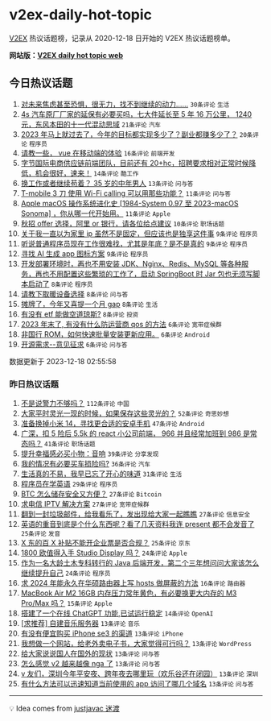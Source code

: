 # v2ex-daily-hot-topic

[V2EX](https://www.v2ex.com/) 热议话题榜，记录从 2020-12-18 日开始的 V2EX 热议话题榜单。

**网站版：[V2EX daily hot topic web](https://boojack.github.io/v2ex-daily-hot-topic-web/)**

## 今日热议话题

<!-- TODAY BEGIN -->

1. [对未来焦虑甚至恐惧，很无力，找不到继续的动力……](https://www.v2ex.com/t/1001210) `30条评论` `生活`
1. [4s 汽车原厂厂家的延保有必要买吗，七大件延长至 5 年 16 万公里， 1240 元，东风本田的十一代混动思域](https://www.v2ex.com/t/1001211) `21条评论` `汽车`
1. [2023 年马上就过去了，今年的目标都实现多少了？副业都赚多少了？](https://www.v2ex.com/t/1001199) `20条评论` `程序员`
1. [请教一些， vue 在移动端的体验](https://www.v2ex.com/t/1001203) `16条评论` `前端开发`
1. [字节国际电商供应链前端团队，目前还有 20+hc，招聘要求相对正常时候降低，机会很好，速来！](https://www.v2ex.com/t/1001218) `14条评论` `酷工作`
1. [换工作或者继续苟着？ 35 岁的中年男人](https://www.v2ex.com/t/1001230) `13条评论` `问与答`
1. [T-mobile 3 刀 使用 Wi-Fi calling 可以用那些功能？](https://www.v2ex.com/t/1001224) `11条评论` `问与答`
1. [Apple macOS 操作系统进化史 [1984-System 0.97 至 2023-macOS Sonoma] ，你从哪一代开始用。](https://www.v2ex.com/t/1001204) `11条评论` `Apple`
1. [秋招 offer 选择，阿里 or 银行，请各位给点建议](https://www.v2ex.com/t/1001198) `10条评论` `职场话题`
1. [关于我一直以为家里 ip 虽然不是固定，但应该也是独享这件事](https://www.v2ex.com/t/1001220) `9条评论` `程序员`
1. [听说普通程序员现在工作很难找，尤其是年底？是不是真的](https://www.v2ex.com/t/1001209) `9条评论` `程序员`
1. [寻找 AI 生成 app 图标方案](https://www.v2ex.com/t/1001200) `9条评论` `程序员`
1. [开发部署环境时，再也不用安装 JDK、Nginx、Redis、MySQL 等各种服务，再也不用配置这些繁琐的工作了，启动 SpringBoot 时 Jar 包也无须写脚本启动了](https://www.v2ex.com/t/1001234) `8条评论` `程序员`
1. [请教下取暖设备选择](https://www.v2ex.com/t/1001227) `8条评论` `问与答`
1. [摊牌了，今年又喜提一个月 gap](https://www.v2ex.com/t/1001215) `8条评论` `生活`
1. [有没有 etf 能做空道琼斯?](https://www.v2ex.com/t/1001207) `8条评论` `投资`
1. [2023 年末了, 有没有什么防运营商 qos 的方法](https://www.v2ex.com/t/1001212) `6条评论` `宽带症候群`
1. [非国行 ROM，如何快速批量安装更新应用。](https://www.v2ex.com/t/1001206) `6条评论` `Android`
1. [开源需求--意见征求](https://www.v2ex.com/t/1001196) `6条评论` `问与答`

数据更新于 2023-12-18 02:55:58

<!-- TODAY END -->

### 昨日热议话题

<!-- YESTERDAY BEGIN -->

1. [不是说警力不够吗？](https://www.v2ex.com/t/1001082) `112条评论` `中国`
1. [大家平时灵光一现的时候，如果保存这些灵光的？](https://www.v2ex.com/t/1001050) `52条评论` `奇思妙想`
1. [准备换掉小米 14，寻找更合适的安卓手机](https://www.v2ex.com/t/1001084) `47条评论` `Android`
1. [广深，扣 5 险后 5.5k 的 react 小公司前端， 966 并且经常加班到 986 是常态吗？](https://www.v2ex.com/t/1001066) `41条评论` `职场话题`
1. [提升幸福感必买小物：音响](https://www.v2ex.com/t/1001025) `39条评论` `分享发现`
1. [我的情况有必要买车损险吗?](https://www.v2ex.com/t/1001035) `36条评论` `汽车`
1. [生活真的不易，我早已忘了开心的味道](https://www.v2ex.com/t/1001128) `31条评论` `生活`
1. [程序员在学英语](https://www.v2ex.com/t/1001042) `29条评论` `程序员`
1. [BTC 怎么储存安全又方便？](https://www.v2ex.com/t/1001074) `27条评论` `Bitcoin`
1. [求电信 IPTV 解决方案](https://www.v2ex.com/t/1001145) `27条评论` `宽带症候群`
1. [翻到一封垃圾邮件，给我看乐了，发出现给大家一起瞧瞧](https://www.v2ex.com/t/1001065) `27条评论` `信息安全`
1. [英语的重音到底是个什么东西呢？看了几天资料我连 present 都不会发音了](https://www.v2ex.com/t/1001098) `25条评论` `发音`
1. [X 东的百 X 补贴不能开企业票是否合规？](https://www.v2ex.com/t/1001122) `25条评论` `京东`
1. [1800 欧值得入手 Studio Display 吗？](https://www.v2ex.com/t/1001030) `24条评论` `Apple`
1. [作为一名大龄土木专科转行的 Java 后端开发，第二个三年想问问大家该怎么继续提升自己](https://www.v2ex.com/t/1001099) `24条评论` `程序员`
1. [求 2024 年能永久在华硕路由器上写 hosts 做屏蔽的方法](https://www.v2ex.com/t/1001032) `16条评论` `路由器`
1. [MacBook Air M2 16GB 内存压力常年黄色，有必要换更大内存的 M3 Pro/Max 吗？](https://www.v2ex.com/t/1001127) `15条评论` `Apple`
1. [搭建了一个在线 ChatGPT 功能,已试运行稳定](https://www.v2ex.com/t/1001039) `14条评论` `OpenAI`
1. [[求推荐] 自建音乐服务器](https://www.v2ex.com/t/1001154) `13条评论` `音乐`
1. [有没有便宜购买 iPhone se3 的渠道](https://www.v2ex.com/t/1001152) `13条评论` `iPhone`
1. [我想做一个网站，给老外卖电子书，大家觉得可行吗？](https://www.v2ex.com/t/1001151) `13条评论` `WordPress`
1. [给大家说说国人在国外的现状](https://www.v2ex.com/t/1001190) `13条评论` `问与答`
1. [怎么感觉 v2 越来越像 nga 了](https://www.v2ex.com/t/1001132) `13条评论` `问与答`
1. [v 友们，深圳今年平安夜、跨年夜去哪里玩（欢乐谷还在闭园）](https://www.v2ex.com/t/1001077) `13条评论` `深圳`
1. [有什么方法可以迅速知道当前使用的 app 访问了哪几个域名](https://www.v2ex.com/t/1001070) `13条评论` `问与答`

<!-- YESTERDAY END -->

---

💡 Idea comes from [justjavac 迷渡](https://github.com/justjavac/)
